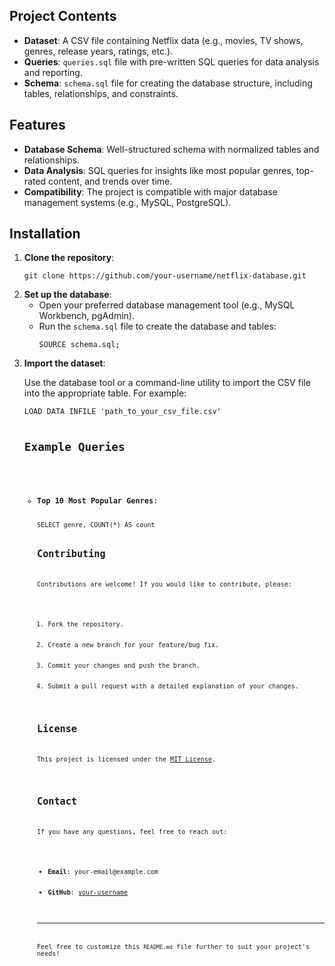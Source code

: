 <h2>Project Contents</h2>
<ul>
    <li><strong>Dataset</strong>: A CSV file containing Netflix data (e.g., movies, TV shows, genres, release years, ratings, etc.).</li>
    <li><strong>Queries</strong>: <code>queries.sql</code> file with pre-written SQL queries for data analysis and reporting.</li>
    <li><strong>Schema</strong>: <code>schema.sql</code> file for creating the database structure, including tables, relationships, and constraints.</li>
</ul>

<h2>Features</h2>
<ul>
    <li><strong>Database Schema</strong>: Well-structured schema with normalized tables and relationships.</li>
    <li><strong>Data Analysis</strong>: SQL queries for insights like most popular genres, top-rated content, and trends over time.</li>
    <li><strong>Compatibility</strong>: The project is compatible with major database management systems (e.g., MySQL, PostgreSQL).</li>
</ul>

<h2>Installation</h2>
<ol>
    <li><strong>Clone the repository</strong>:
        <pre><code>git clone https://github.com/your-username/netflix-database.git</code></pre>
    </li>
    <li><strong>Set up the database</strong>:
        <ul>
            <li>Open your preferred database management tool (e.g., MySQL Workbench, pgAdmin).</li>
            <li>Run the <code>schema.sql</code> file to create the database and tables:</li>
            <pre><code>SOURCE schema.sql;</code></pre>
        </ul>
    </li>
    <li><strong>Import the dataset</strong>:
        <p>Use the database tool or a command-line utility to import the CSV file into the appropriate table. For example:</p>
        <pre><code>LOAD DATA INFILE 'path_to_your_csv_file.csv'
        <h2>Example Queries</h2>
<ul>
    <li><strong>Top 10 Most Popular Genres</strong>:
        <pre><code>SELECT genre, COUNT(*) AS count
        <h2>Contributing</h2>
<p>Contributions are welcome! If you would like to contribute, please:</p>
<ol>
    <li>Fork the repository.</li>
    <li>Create a new branch for your feature/bug fix.</li>
    <li>Commit your changes and push the branch.</li>
    <li>Submit a pull request with a detailed explanation of your changes.</li>
</ol>

<h2>License</h2>
<p>This project is licensed under the <a href="LICENSE">MIT License</a>.</p>

<h2>Contact</h2>
<p>If you have any questions, feel free to reach out:</p>
<ul>
    <li><strong>Email</strong>: your-email@example.com</li>
    <li><strong>GitHub</strong>: <a href="https://github.com/your-username">your-username</a></li>
</ul>

<hr>
<p>Feel free to customize this <code>README.md</code> file further to suit your project's needs!</p>
